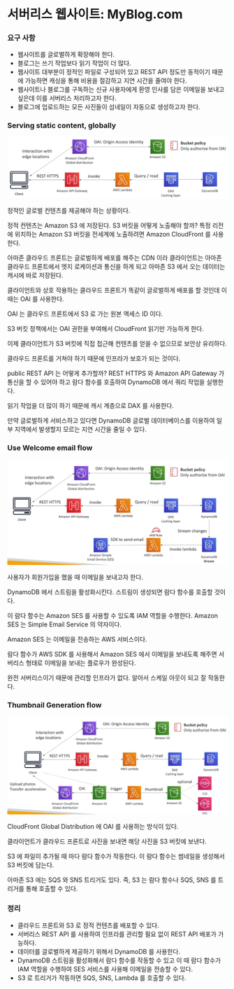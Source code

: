 # 서버리스 웹사이트: MyBlog.com

### 요구 사항

- 웹사이트를 글로벌하게 확장해야 한다.
- 블로그는 쓰기 작업보다 읽기 작업이 더 많다.
- 웹사이트 대부분이 정적인 파일로 구성되어 있고 REST API 정도만 동적이기 때문에 가능하면 캐싱을 통해 비용을 절감하고 지연 시간을 줄여야 한다.
- 웹사이트나 블로그를 구독하는 신규 사용자에게 환영 인사를 담은 이메일을 보내고 싶은데 이를 서버리스 처리하고자 한다.
- 블로그에 업로드하는 모든 사진들이 섬네일이 자동으로 생성하고자 한다.

### Serving static content, globally

![img_3.png](images/img_3.png)

정적인 글로벌 컨텐츠를 제공해야 하는 상황이다.

정적 컨텐츠는 Amazon S3 에 저장된다. S3 버킷을 어떻게 노출해야 할까? 특정 리전에 위치하는 Amazon S3 버킷을 전세계에 노출하려면 Amazon CloudFront 를 사용한다.

아마존 클라우드 프론트는 글로벌하게 배포를 해주는 CDN 이라 클라이언트는 아마존 클라우드 프론트에서 엣지 로케이션과 통신을 하게 되고 아마존 S3 에서 오는 데이터는 캐시에 바로 저장된다.

클라이언트와 상호 작용하는 클라우드 프론트가 똑같이 글로벌하게 배포를 할 것인데 이때는 OAI 를 사용한다. 

OAI 는 클라우드 프론트에서 S3 로 가는 원본 액세스 ID 이다.

S3 버킷 정책에서는 OAI 권한을 부여해서 CloudFront 읽기만 가능하게 한다.

이제 클라이언트가 S3 버킷에 직접 접근해 컨텐츠를 얻을 수 없으므로 보안상 유리하다.

클라우드 프론트를 거쳐야 하기 때문에 인프라가 보호가 되는 것이다.

public REST API 는 어떻게 추가할까? REST HTTPS 와 Amazon API Gateway 가 통신을 할 수 있어야 하고 람다 함수를 호출하여 DynamoDB 에서 쿼리 작업을 실행한다.

읽기 작업을 더 많이 하기 때문에 캐시 계층으로 DAX 를 사용한다.

만약 글로벌하게 서비스하고 있다면 DynamoDB 글로벌 데이터베이스를 이용하여 일부 지역에서 발생할지 모르는 지연 시간을 줄일 수 있다.

### Use Welcome email flow

![img_4.png](images/img_4.png)

사용자가 회원가입을 했을 때 이메일을 보내고자 한다.

DynamoDB 에서 스트림을 활성화시킨다. 스트림이 생성되면 람다 함수를 호출할 것이다.

이 람다 함수는 Amazon SES 를 사용할 수 있도록 IAM 역할을 수행한다. Amazon SES 는 Simple Email Service 의 약자이다.

Amazon SES 는 이메일을 전송하는 AWS 서비스이다.

람다 함수가 AWS SDK 를 사용해서 Amazon SES 에서 이메일을 보내도록 해주면 서버리스 형태로 이메일을 보내는 플로우가 완성된다.

완전 서버리스이기 때문에 관리할 인프라가 없다. 알아서 스케일 아웃이 되고 잘 작동한다.

### Thumbnail Generation flow

![img_5.png](images/img_5.png)

CloudFront Global Distribution 에 OAI 를 사용하는 방식이 있다.

클라이언트가 클라우드 프론트로 사진을 보내면 해당 사진을 S3 버킷에 보낸다.

S3 에 파일이 추가될 때 마다 람다 함수가 작동한다. 이 람다 함수는 썸네일을 생성해서 S3 버킷에 담는다.

아마존 S3 에는 SQS 와 SNS 트리거도 있다. 즉, S3 는 람다 함수나 SQS, SNS 를 트리거를 통해 호출할 수 있다.

### 정리

- 클라우드 프론트와 S3 로 정적 컨텐츠를 배포할 수 있다.
- 서버리스 REST API 를 사용하여 인프라를 관리할 필요 없이 REST API 배포가 가능하다.
- 데이터를 글로벌하게 제공하기 위해서 DynamoDB 를 사용한다.
- DynamoDB 스트림을 활성화해서 람다 함수를 작동할 수 있고 이 때 람다 함수가 IAM 역할을 수행하여 SES 서비스를 사용해 이메일을 전송할 수 있다.
- S3 로 트리거가 작동하면 SQS, SNS, Lambda 를 호출할 수 있다.